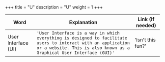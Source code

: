 +++
title = "U"
description = "U"
weight = 1
+++

|     Word       |        Explanation            |Link (If needed)             |
|----------------|-------------------------------|-----------------------------|
|User Interface (UI)|`'User Interface is a way in which everything is designed to facilitate users to interact with an application or a website. This is also known as a Graphical User Interface (GUI)'`            |'Isn't this fun?'            |
